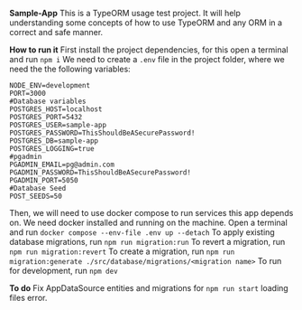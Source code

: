 **Sample-App**
This is a TypeORM usage test project. It will help understanding some concepts of how to use TypeORM and any ORM in a correct and safe manner.

**How to run it**
First install the project dependencies, for this open a terminal and run `npm i`
We need to create a `.env` file in the project folder, where we need the the following variables:

    NODE_ENV=development
    PORT=3000
    #Database variables
    POSTGRES_HOST=localhost
    POSTGRES_PORT=5432
    POSTGRES_USER=sample-app
    POSTGRES_PASSWORD=ThisShouldBeASecurePassword!
    POSTGRES_DB=sample-app
    POSTGRES_LOGGING=true
    #pgadmin
    PGADMIN_EMAIL=pg@admin.com
    PGADMIN_PASSWORD=ThisShouldBeASecurePassword!
    PGADMIN_PORT=5050
    #Database Seed
    POST_SEEDS=50

Then, we will need to use docker compose to run services this app depends on. We need docker installed and running on the machine. Open a terminal and run `docker compose --env-file .env up --detach` 
To apply existing database migrations, run `npm run migration:run`
To revert a migration, run `npm run migration:revert`
To create a migration, run `npm run migration:generate ./src/database/migrations/<migration name>`
To run for development, run `npm dev`

**To do**
Fix AppDataSource entities and migrations for `npm run start` loading files error.
